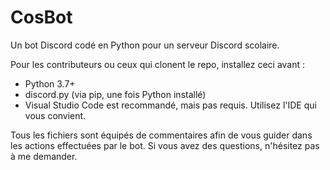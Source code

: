 # CosBot
Un bot Discord codé en Python pour un serveur Discord scolaire.

Pour les contributeurs ou ceux qui clonent le repo, installez ceci avant :
- Python 3.7+
- discord.py (via pip, une fois Python installé)
- Visual Studio Code est recommandé, mais pas requis. Utilisez l'IDE qui vous convient.

Tous les fichiers sont équipés de commentaires afin de vous guider dans les actions effectuées par le bot.
Si vous avez des questions, n'hésitez pas à me demander.